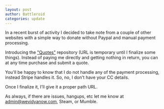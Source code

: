 ```yaml
---
layout: post
author: Battleroid
categories: update
---
```


In a recent burst of activity I decided to take note from a couple of other websites with a simple way to donate without Paypal and manual payment processing.

Introducing the ["Quotes"](http://wevidyanow.com:7000/) repository (URL is temporary until I finalize some things). Instead of paying me directly and getting nothing in return, you can at any time purchase and submit a quote.

You'll be happy to know that I do not handle any of the payment processing, instead Stripe handles it. So, no, I don't have your CC details.

Once I finalize it, I'll give it a proper path URL.

As always, if there are issues, hangups, etc let me know at [admin@wevidyanow.com](mailto:admin@wevidyanow.com), Steam, or Mumble.
